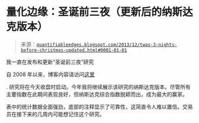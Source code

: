 <!--yml

分类：未分类

日期：2024-05-18 08:38:20

-->

# 量化边缘：圣诞前三夜（更新后的纳斯达克版本）

> 来源：[`quantifiableedges.blogspot.com/2013/12/twas-3-nights-before-christmas-updated.html#0001-01-01`](http://quantifiableedges.blogspot.com/2013/12/twas-3-nights-before-christmas-updated.html#0001-01-01)

我一直在发布和更新“圣诞前三夜”研究

自 2008 年以来，博客内容请访问[这里](http://quantifiableedges.blogspot.com/2008/12/twas-3-nights-before-christmas.html)

.   研究将在今天收盘时启动。今年我将继续展示该研究的纳斯达克版本。尽管所有主要指数在此期间表现良好，但纳斯达克综合指数脱颖而出，成为最大的赢家。

表中的统计数据全面强劲，底部的注释显示了可靠性，这简直令人难以置信。交易员在接下来的几周内可能想记住这个研究。
